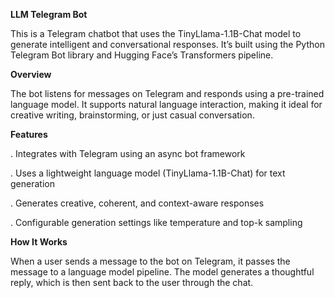 **LLM Telegram Bot**

This is a Telegram chatbot that uses the TinyLlama-1.1B-Chat model to generate intelligent and conversational responses. It’s built using the Python Telegram Bot library and Hugging Face’s Transformers pipeline.

**Overview**

The bot listens for messages on Telegram and responds using a pre-trained language model. It supports natural language interaction, making it ideal for creative writing, brainstorming, or just casual conversation.

**Features**

. Integrates with Telegram using an async bot framework

. Uses a lightweight language model (TinyLlama-1.1B-Chat) for text generation

. Generates creative, coherent, and context-aware responses

. Configurable generation settings like temperature and top-k sampling

**How It Works**

When a user sends a message to the bot on Telegram, it passes the message to a language model pipeline. The model generates a thoughtful reply, which is then sent back to the user through the chat.
